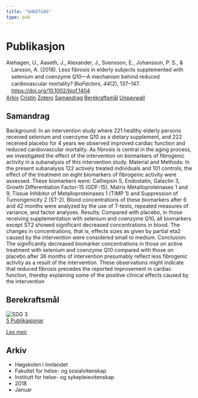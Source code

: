 ```yaml
---
title: "5H6DTGA6"
type: pub
---
```

<h1>Publikasjon</h1>
<article id="csl-bib-container-5H6DTGA6" class="csl-bib-container">
  <div class="csl-bib-body" style="line-height: 1.35; padding-left: 1em; text-indent:-1em;">
  <div class="csl-entry">Alehagen, U., Aaseth, J., Alexander, J., Svensson, E., Johansson, P. S., &amp; Larsson, A. (2018). Less fibrosis in elderly subjects supplemented with selenium and coenzyme Q10&#x2014;A mechanism behind reduced cardiovascular mortality? <i>BioFactors</i>, <i>44</i>(2), 137&#x2013;147. <a href="https://doi.org/10.1002/biof.1404">https://doi.org/10.1002/biof.1404</a></div>
</div>
  <div class="csl-bib-buttons">
    <a href="#taxonomy-article-5H6DTGA6" class="csl-bib-button">Arkiv</a>
    <a href="https://app.cristin.no/results/show.jsf?id=1540838" alt="Cristin URL" class="csl-bib-button">Cristin</a>
    <a href="http://zotero.org/groups/5402882/items/5H6DTGA6" alt="Zotero URL" class="csl-bib-button">Zotero</a>
    <a href="#abstract-article-5H6DTGA6" class="csl-bib-button">Samandrag</a>
    <a href="#sdg-article-5H6DTGA6" class="csl-bib-button">Berekraftsmål</a>
    <a href="https://doi.org/10.1002/biof.1404" class="csl-bib-button">Unpaywall</a>
  </div>
  <div id="csl-bib-meta-container-5H6DTGA6"></div>
</article>
<div id="csl-bib-meta-5H6DTGA6" class="csl-bib-meta">
  <article id="abstract-article-5H6DTGA6" class="abstract-article">
    <h1>Samandrag</h1>
    Background: In an intervention study where 221 healthy elderly persons received selenium and coenzyme Q10 as a dietary supplement, and 222 received placebo for 4 years we observed improved cardiac function and reduced cardiovascular mortality. As fibrosis is central in the aging process, we investigated the effect of the intervention on biomarkers of fibrogenic activity in a subanalysis of this intervention study. Material and Methods: In the present subanalysis 122 actively treated individuals and 101 controls, the effect of the treatment on eight biomarkers of fibrogenic activity were assessed. These biomarkers were: Cathepsin S, Endostatin, Galectin 3, Growth Differentiation Factor-15 (GDF-15), Matrix Metalloproteinases 1 and 9, Tissue Inhibitor of Metalloproteinases 1 (TIMP 1) and Suppression of Tumorigenicity 2 (ST-2). Blood concentrations of these biomarkers after 6 and 42 months were analyzed by the use of T-tests, repeated measures of variance, and factor analyses. Results: Compared with placebo, in those receiving supplementation with selenium and coenzyme Q10, all biomarkers except ST2 showed significant decreased concentrations in blood. The changes in concentrations, that is, effects sizes as given by partial eta2 caused by the intervention were considered small to medium. Conclusion: The significantly decreased biomarker concentrations in those on active treatment with selenium and coenzyme Q10 compared with those on placebo after 36 months of intervention presumably reflect less fibrogenic activity as a result of the intervention. These observations might indicate that reduced fibrosis precedes the reported improvement in cardiac function, thereby explaining some of the positive clinical effects caused by the intervention
  </article>
  <article id="sdg-article-5H6DTGA6" class="sdg-article">
    <h1>Berekraftsmål</h1>
    <div class="sdg-container"><div id="sdg3" class="sdg"> <img src="{{< params subfolder >}}images/sdg/sdg03_no.png" class="image" alt="SDG 3"> <div class="sdg-overlay"> <a href="{{< params subfolder >}}no/archive/?sdg=3#archive" class="sdg-publication-count"><span>5</span> Publikasjonar</a> <p><a href="NA" class="sdg-read-more">Les meir</a></p> </div> </div></div>
  </article>
  <article id="taxonomy-article-5H6DTGA6" class="taxonomy-article">
    <h1>Arkiv</h1>
    <ul>
      <li>Høgskolen i Innlandet</li>
      <li>Fakultet for helse- og sosialvitenskap</li>
      <li>Institutt for helse- og sykepleievitenskap</li>
      <li>2018</li>
      <li>Januar</li>
    </ul>
  </article>
</div>
